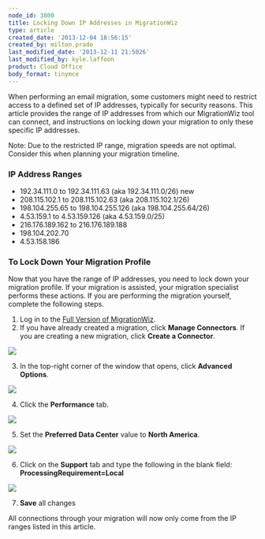 ```yaml
---
node_id: 3800
title: Locking Down IP Addresses in MigrationWiz
type: article
created_date: '2013-12-04 18:56:15'
created_by: milton.prado
last_modified_date: '2013-12-11 21:5026'
last_modified_by: kyle.laffoon
product: Cloud Office
body_format: tinymce
---
```


When performing an email migration, some customers might need to
restrict access to a defined set of IP addresses, typically for security
reasons.  This article provides the range of IP addresses from which our
MigrationWiz tool can connect, and instructions on locking down your
migration to only these specific IP addresses.  

Note: Due to the restricted IP range, migration speeds are not optimal. 
Consider this when planning your migration timeline.  

### IP Address Ranges

-   192.34.111.0 to 192.34.111.63 (aka 192.34.111.0/26) new
-   208.115.102.1 to 208.115.102.63 (aka 208.115.102.1/26)
-   198.104.255.65 to 198.104.255.126 (aka 198.104.255.64/26)
-   4.53.159.1 to 4.53.159.126 (aka 4.53.159.0/25)
-   216.176.189.162 to 216.176.189.188
-   198.104.202.70
-   4.53.158.186

### To Lock Down Your Migration Profile

Now that you have the range of IP addresses, you need to lock down your
migration profile.  If your migration is assisted, your migration
specialist performs these actions.  If you are performing the migration
yourself, complete the following steps.
1. Log in to the [Full Version of
MigrationWiz](http://www.rackspace.com/knowledge_center/article/accessing-the-full-version-of-migrationwiz).
2. If you have already created a migration, click **Manage
Connectors**. If you are creating a new migration, click **Create a
 Connector**.

![](/knowledge_center/sites/default/files/field/image/Step_1.png)

 
3. In the top-right corner of the window that opens, click **Advanced
Options**.

![](/knowledge_center/sites/default/files/field/image/advanced.png)

 
4. Click the **Performance** tab.

![](/knowledge_center/sites/default/files/field/image/Step_3.png)

 
5. Set the **Preferred Data Center** value to **North America**.

![](/knowledge_center/sites/default/files/field/image/Step_4.png)

 
6. Click on the **Support** tab and type the following in the blank
field:  **ProcessingRequirement=Local**

![](/knowledge_center/sites/default/files/field/image/Step_5.png)

 
7. **Save** all changes

All connections through your migration will now only come from the IP
ranges listed in this article. 

 

 

 

